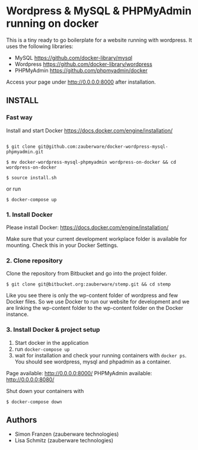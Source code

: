 # Wordpress & MySQL & PHPMyAdmin running on docker

This is a tiny ready to go boilerplate for a website running with wordpress. It uses the following libraries:

* MySQL https://github.com/docker-library/mysql
* Wordpress https://github.com/docker-library/wordpress
* PHPMyAdmin https://github.com/phpmyadmin/docker

Access your page under http://0.0.0.0:8000 after installation.

## INSTALL

### Fast way

Install and start Docker https://docs.docker.com/engine/installation/

```

$ git clone git@github.com:zauberware/docker-wordpress-mysql-phpmyadmin.git

$ mv docker-wordpress-mysql-phpmyadmin wordpress-on-docker && cd wordpress-on-docker

$ source install.sh
```
or run 

```
$ docker-compose up
```

### 1. Install Docker

Please install Docker: https://docs.docker.com/engine/installation/

Make sure that your current development workplace folder is available for mounting. Check this in your Docker Settings.

### 2. Clone repository

Clone the repository from Bitbucket and go into the project folder.

```
$ git clone git@bitbucket.org:zauberware/stemp.git && cd stemp
```

Like you see there is only the wp-content folder of wordpress and few Docker files. So we use Docker to run our website for development and we are linking the wp-content folder to the wp-content folder on the Docker instance.

### 3. Install Docker & project setup

1. Start docker in the application
2. run `docker-compose up`
3. wait for installation and check your running containers with `docker ps`. You should see wordpress, mysql and phpadmin as a container.

Page available: http://0.0.0.0:8000/
PHPMyAdmin available: http://0.0.0.0:8080/

Shut down your containers with
```
$ docker-compose down
```

## Authors

* Simon Franzen (zauberware technologies)
* Lisa Schmitz (zauberware technologies)

